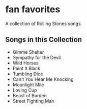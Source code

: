# fan favorites

A collection of Rolling Stones songs.

## Songs in this Collection

- Gimme Shelter
- Sympathy for the Devil
- Wild Horses
- Paint It Black
- Tumbling Dice
- Can't You Hear Me Knocking
- Moonlight Mile
- Loving Cup
- Beast of Burden
- Street Fighting Man
